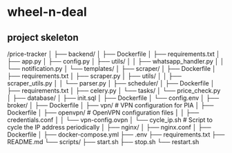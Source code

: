 # wheel-n-deal

## project skeleton
/price-tracker
│
├── backend/
│   ├── Dockerfile
│   ├── requirements.txt
│   ├── app.py
│   ├── config.py
│   ├── utils/
│   │   ├── whatsapp_handler.py
│   │   └── notification.py
│   └── templates/
│
├── scraper/
│   ├── Dockerfile
│   ├── requirements.txt
│   ├── scraper.py
│   ├── utils/
│   │   ├── scraper_utils.py
│   │   └── parser.py
│
├── scheduler/
│   ├── Dockerfile
│   ├── requirements.txt
│   ├── celery.py
│   └── tasks/
│       └── price_check.py
│
├── database/
│   ├── init.sql
│   ├── Dockerfile
│   └── config.env
│
├── broker/
│   ├── Dockerfile
│
├── vpn/                          # VPN configuration for PIA
│   ├── Dockerfile
│   ├── openvpn/                  # OpenVPN configuration files
│   │   ├── credentials.conf
│   │   └── vpn-config.ovpn
│   └── cycle_ip.sh               # Script to cycle the IP address periodically
│
├── nginx/
│   ├── nginx.conf
│   ├── Dockerfile
│
├── docker-compose.yml
├── .env
├── requirements.txt
├── README.md
└── scripts/
    ├── start.sh
    ├── stop.sh
    └── restart.sh
